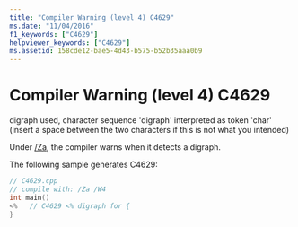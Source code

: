 ```yaml
---
title: "Compiler Warning (level 4) C4629"
ms.date: "11/04/2016"
f1_keywords: ["C4629"]
helpviewer_keywords: ["C4629"]
ms.assetid: 158cde12-bae5-4d43-b575-b52b35aaa0b9
---
```

# Compiler Warning (level 4) C4629

digraph used, character sequence 'digraph' interpreted as token 'char' (insert a space between the two characters if this is not what you intended)

Under [/Za](../../build/reference/za-ze-disable-language-extensions.md), the compiler warns when it detects a digraph.

The following sample generates C4629:

```cpp
// C4629.cpp
// compile with: /Za /W4
int main()
<%   // C4629 <% digraph for {
}
```

